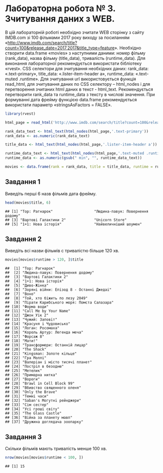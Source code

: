 Лабораторна робота № 3. Зчитування даних з WEB.
================

В цій лабораторній роботі необхідно зчитати WEB сторінку з сайту IMDB.com зі 100 фільмами 2017 року виходу за посиланням «<http://www.imdb.com/search/title?count=100&release_date=2017,2017&title_type=feature>». Необхідно створити data.frame «movies» з наступними даними: номер фільму (rank\_data), назва фільму (title\_data), тривалість (runtime\_data). Для виконання лабораторної рекомендується використати бібліотеку «rvest». CSS селектори для зчитування необхідних даних: rank\_data: «.text-primary», title\_data: «.lister-item-header a», runtime\_data: «.text-muted .runtime». Для зчитування url використовується функція read\_html, для зчитування даних по CSS селектору – html\_nodes і для перетворення зчитаних html даних в текст - html\_text. Рекомендується перетворити rank\_data та runtime\_data з тексту в числові значення. При формуванні дата фрейму функцією data.frame рекомендується використати параметр «stringsAsFactors = FALSE».

``` r
library(rvest)

html_page = read_html('http://www.imdb.com/search/title?count=100&release_date=2017,2017&title_type=feature')

rank_data_text <- html_text(html_nodes(html_page,'.text-primary'))
rank_data <- as.numeric(rank_data_text)

title_data <- html_text(html_nodes(html_page,'.lister-item-header a'))

runtime_data_text <- html_text(html_nodes(html_page,'.text-muted .runtime'))
runtime_data <- as.numeric(gsub(" min", "", runtime_data_text))

movies <- data.frame(rank = rank_data, title = title_data, runtime = runtime_data, stringsAsFactors = FALSE)
```

Завдання 1
----------

Виведіть перші 6 назв фільмів дата фрейму.

``` r
head(movies$title, 6)
```

    ## [1] "Тор: Рагнарок"                   "Людина-павук: Повернення додому"
    ## [3] "Вартовi Галактики 2"             "Unicorn Store"                  
    ## [5] "1+1: Нова iсторiя"               "Найвеличнiший шоумен"

Завдання 2
----------

Виведіть всі назви фільмів с тривалістю більше 120 хв.

``` r
movies[movies$runtime > 120, ]$title
```

    ##  [1] "Тор: Рагнарок"                           
    ##  [2] "Людина-павук: Повернення додому"         
    ##  [3] "Вартовi Галактики 2"                     
    ##  [4] "1+1: Нова iсторiя"                       
    ##  [5] "Диво-Жiнка"                              
    ##  [6] "Зорянi вiйни: Епiзод 8 - Останнi Джедаi" 
    ##  [7] "Воно"                                    
    ##  [8] "Той, хто бiжить по лезу 2049"            
    ##  [9] "Пiрати Карибського моря: Помста Салазара"
    ## [10] "Форма води"                              
    ## [11] "Call Me by Your Name"                    
    ## [12] "Джон Уiк 2"                              
    ## [13] "Чужий: Заповiт"                          
    ## [14] "Красуня i Чудовисько"                    
    ## [15] "Логан: Росомаха"                         
    ## [16] "Король Артур: Легенда меча"              
    ## [17] "Форсаж 8"                                
    ## [18] "Мати!"                                   
    ## [19] "Трансформери: Останнiй лицар"            
    ## [20] "The Shack"                               
    ## [21] "Kingsman: Золоте кiльце"                 
    ## [22] "Гра Моллi"                               
    ## [23] "Валерiан i мiсто тисячi планет"          
    ## [24] "Пострiл в безодню"                       
    ## [25] "Метелик"                                 
    ## [26] "Примарна нитка"                          
    ## [27] "Вороги"                                  
    ## [28] "Brawl in Cell Block 99"                  
    ## [29] "Вбивство священного оленя"               
    ## [30] "Only the Brave"                          
    ## [31] "Темнi часи"                              
    ## [32] "Saban's Могутнi рейнджери"               
    ## [33] "Сiм сестер"                              
    ## [34] "Усi грошi свiту"                         
    ## [35] "The Glass Castle"                        
    ## [36] "Вiйна за планету мавп"                   
    ## [37] "Дружина доглядача зоопарку"

Завдання 3
----------

Скільки фільмів мають тривалість менше 100 хв.

``` r
nrow(movies[movies$runtime < 100, ])
```

    ## [1] 15
